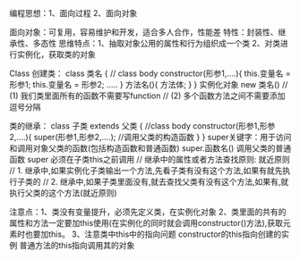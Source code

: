 编程思想：1、面向过程 2、面向对象

面向对象：可复用，容易维护和开发，适合多人合作，性能差
  特性：封装性、继承性、多态性
  思维特点：1、抽取对象公用的属性和行为组织成一个类
           2、对类进行实例化，获取类的对象

Class
  创建类：
    class 类名 {
      // class body
      constructor(形参1,....){
        this.变量名 = 形参1;
        this.变量名 = 形参2;
        .....
      }
      方法名(){
        方法体;
      }
    }
  实例化对象  new 类名()
  // (1) 我们类里面所有的函数不需要写function 
  // (2) 多个函数方法之间不需要添加逗号分隔

  类的继承：
    class 子类 extends 父类 {
      //class body
      constructor(形参1,形参2,....){
        super(形参1,形参2,....);   //调用父类的构造函数
      }
    }
    super关键字：用于访问和调用对象父类的函数(包括构造函数和普通函数) 
    super.函数名()  调用父类的普通函数
    super 必须在子类this之前调用
    // 继承中的属性或者方法查找原则: 就近原则
    // 1. 继承中,如果实例化子类输出一个方法,先看子类有没有这个方法,如果有就先执行子类的
    // 2. 继承中,如果子类里面没有,就去查找父类有没有这个方法,如果有,就执行父类的这个方法(就近原则)

  注意点：1、类没有变量提升，必须先定义类，在实例化对象
         2、类里面的共有的属性和方法一定要加this使用(在实例化的同时就会调用constructor()方法),获取元素时也要加this。
         3、注意类中this中的指向问题
            constructor的this指向创建的实例
            普通方法的this指向调用其的对象
